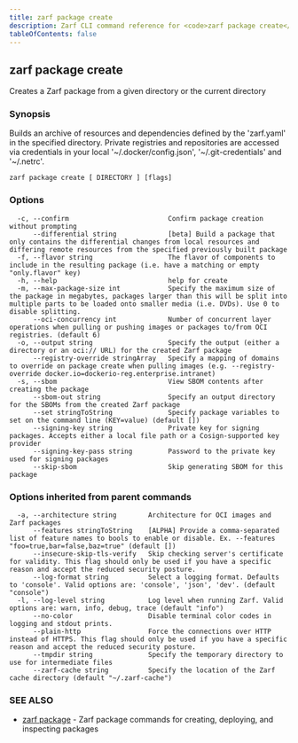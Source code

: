 ```yaml
---
title: zarf package create
description: Zarf CLI command reference for <code>zarf package create</code>.
tableOfContents: false
---
```


<!-- Page generated by Zarf; DO NOT EDIT -->

## zarf package create

Creates a Zarf package from a given directory or the current directory

### Synopsis

Builds an archive of resources and dependencies defined by the 'zarf.yaml' in the specified directory.
Private registries and repositories are accessed via credentials in your local '~/.docker/config.json', '~/.git-credentials' and '~/.netrc'.


```
zarf package create [ DIRECTORY ] [flags]
```

### Options

```
  -c, --confirm                         Confirm package creation without prompting
      --differential string             [beta] Build a package that only contains the differential changes from local resources and differing remote resources from the specified previously built package
  -f, --flavor string                   The flavor of components to include in the resulting package (i.e. have a matching or empty "only.flavor" key)
  -h, --help                            help for create
  -m, --max-package-size int            Specify the maximum size of the package in megabytes, packages larger than this will be split into multiple parts to be loaded onto smaller media (i.e. DVDs). Use 0 to disable splitting.
      --oci-concurrency int             Number of concurrent layer operations when pulling or pushing images or packages to/from OCI registries. (default 6)
  -o, --output string                   Specify the output (either a directory or an oci:// URL) for the created Zarf package
      --registry-override stringArray   Specify a mapping of domains to override on package create when pulling images (e.g. --registry-override docker.io=dockerio-reg.enterprise.intranet)
  -s, --sbom                            View SBOM contents after creating the package
      --sbom-out string                 Specify an output directory for the SBOMs from the created Zarf package
      --set stringToString              Specify package variables to set on the command line (KEY=value) (default [])
      --signing-key string              Private key for signing packages. Accepts either a local file path or a Cosign-supported key provider
      --signing-key-pass string         Password to the private key used for signing packages
      --skip-sbom                       Skip generating SBOM for this package
```

### Options inherited from parent commands

```
  -a, --architecture string        Architecture for OCI images and Zarf packages
      --features stringToString    [ALPHA] Provide a comma-separated list of feature names to bools to enable or disable. Ex. --features "foo=true,bar=false,baz=true" (default [])
      --insecure-skip-tls-verify   Skip checking server's certificate for validity. This flag should only be used if you have a specific reason and accept the reduced security posture.
      --log-format string          Select a logging format. Defaults to 'console'. Valid options are: 'console', 'json', 'dev'. (default "console")
  -l, --log-level string           Log level when running Zarf. Valid options are: warn, info, debug, trace (default "info")
      --no-color                   Disable terminal color codes in logging and stdout prints.
      --plain-http                 Force the connections over HTTP instead of HTTPS. This flag should only be used if you have a specific reason and accept the reduced security posture.
      --tmpdir string              Specify the temporary directory to use for intermediate files
      --zarf-cache string          Specify the location of the Zarf cache directory (default "~/.zarf-cache")
```

### SEE ALSO

* [zarf package](/commands/zarf_package/)	 - Zarf package commands for creating, deploying, and inspecting packages

